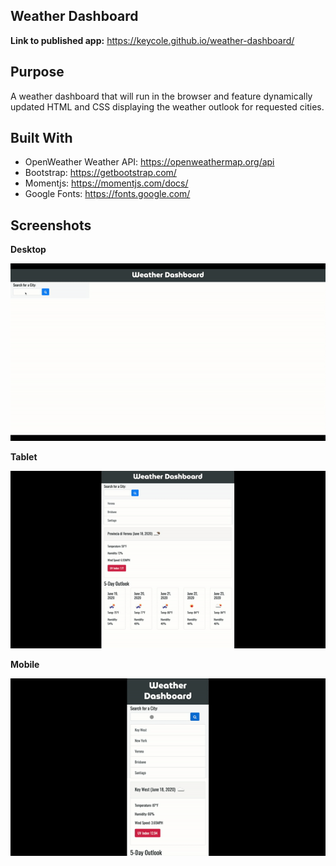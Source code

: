 ## Weather Dashboard

**Link to published app:** https://keycole.github.io/weather-dashboard/

## Purpose

A weather dashboard that will run in the browser and feature dynamically updated HTML and CSS displaying the weather outlook for requested cities.

## Built With
- OpenWeather Weather API: https://openweathermap.org/api
- Bootstrap: https://getbootstrap.com/
- Momentjs: https://momentjs.com/docs/
- Google Fonts: https://fonts.google.com/

## Screenshots

**Desktop**


![Desktop](./assets/readme-images/desktop.gif)


**Tablet**


![Tablet](./assets/readme-images/tablet.gif)


**Mobile**


![Mobile](./assets/readme-images/mobile.gif)
